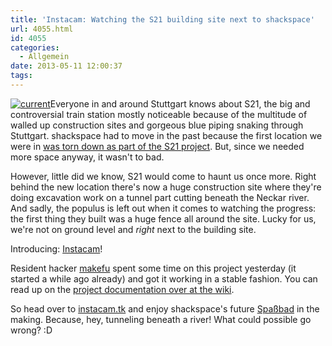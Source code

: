 ```yaml
---
title: 'Instacam: Watching the S21 building site next to shackspace'
url: 4055.html
id: 4055
categories:
  - Allgemein
date: 2013-05-11 12:00:37
tags:
---
```


[![current](https://blog.shackspace.de/wp-content/uploads/2013/05/current-300x225.jpg)](https://blog.shackspace.de/wp-content/uploads/2013/05/current.jpg)Everyone in and around Stuttgart knows about S21, the big and controversial train station mostly noticeable because of the multitude of walled up construction sites and gorgeous blue piping snaking through Stuttgart. shackspace had to move in the past because the first location we were in [was torn down as part of the S21 project](https://blog.shackspace.de/?p=3126). But, since we needed more space anyway, it wasn't to bad.

However, little did we know, S21 would come to haunt us once more. Right behind the new location there's now a huge construction site where they're doing excavation work on a tunnel part cutting beneath the Neckar river.
And sadly, the populus is left out when it comes to watching the progress: the first thing they built was a huge fence all around the site.
Lucky for us, we're not on ground level and _right_ next to the building site.

Introducing: [Instacam](http://instacam.tk/)!

Resident hacker [makefu](https://twitter.com/makefoo) spent some time on this project yesterday (it started a while ago already) and got it working in a stable fashion. You can read up on the [project documentation over at the wiki](https://blog.shackspace.de/wiki/doku.php?id=project:instacam).

So head over to [instacam.tk](http://instacam.tk/) and enjoy shackspace's future [Spaßbad](http://de.wikipedia.org/wiki/Spa%C3%9Fbad#Freizeitbad) in the making. Because, hey, tunneling beneath a river! What could possible go wrong? :D

&nbsp;